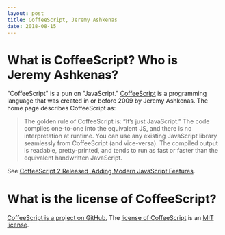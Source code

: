 ```yaml
---
layout: post
title: CoffeeScript, Jeremy Ashkenas
date: 2018-08-15
---
```


# What is CoffeeScript? Who is  Jeremy Ashkenas?

"CoffeeScript" is a pun on "JavaScript." [CoffeeScript](https://coffeescript.org/) is a programming language that was created in or before 2009 by Jeremy Ashkenas. The home page describes CoffeeScript as:

> The golden rule of CoffeeScript is: “It’s just JavaScript.” The code compiles one-to-one into the equivalent JS, and there is no interpretation at runtime. You can use any existing JavaScript library seamlessly from CoffeeScript (and vice-versa). The compiled output is readable, pretty-printed, and tends to run as fast or faster than the equivalent handwritten JavaScript.

See [CoffeeScript 2 Released, Adding Modern JavaScript Features](https://www.infoq.com/news/2017/10/coffeescript-2-released).

# What is the license of CoffeeScript?

[CoffeeScript is a project on GitHub.](https://github.com/jashkenas/coffeescript/) The [license of CoffeeScript](https://github.com/jashkenas/coffeescript/blob/master/LICENSE) is an [MIT license](https://opensource.org/licenses/MIT).
